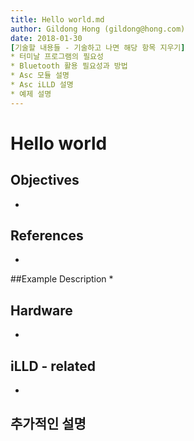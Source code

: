 ```yaml
---
title: Hello world.md
author: Gildong Hong (gildong@hong.com)  
date: 2018-01-30
[기술할 내용들 - 기술하고 나면 해당 항목 지우기]
* 터미날 프로그램의 필요성
* Bluetooth 활용 필요성과 방법
* Asc 모듈 설명
* Asc iLLD 설명
* 예제 설명
---
```


# Hello world

## Objectives
*

## References
*

##Example Description 
*

## Hardware
* ​

## iLLD - related
*

## 추가적인 설명